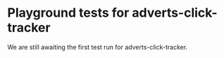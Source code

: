 # Playground tests for adverts-click-tracker
We are still awaiting the first test run for adverts-click-tracker.
